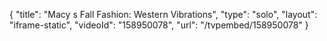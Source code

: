 {
    "title": "Macy s Fall Fashion: Western Vibrations",
    "type": "solo",
    "layout": "iframe-static",
    "videoId": "158950078",
    "url": "\/tvpembed\/158950078"
}